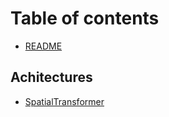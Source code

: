 # Table of contents
* [README](README.md)
## Achitectures
* [SpatialTransformer](architectureAnalysis/overview.md)

